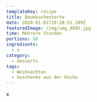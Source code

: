 ```yaml
---
templateKey: recipe
title: Baumkuchentorte
date: 2020-01-01T19:28:51.109Z
featuredImage: /img/img_4885.jpg
time: Mehrere Stunden
portions: 16
ingredients:
  - x
category:
  - desserts
tags:
  - Weihnachten
  - Geschenke aus der Küche
---
```

x

